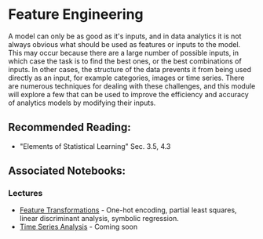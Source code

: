 # Feature Engineering

A model can only be as good as it's inputs, and in data analytics it is not always obvious what should be used as features or inputs to the model. This may occur because there are a large number of possible inputs, in which case the task is to find the best ones, or the best combinations of inputs. In other cases, the structure of the data prevents it from being used directly as an input, for example categories, images or time series. There are numerous techniques for dealing with these challenges, and this module will explore a few that can be used to improve the efficiency and accuracy of analytics models by modifying their inputs.

## Recommended Reading:

- "Elements of Statistical Learning" Sec. 3.5, 4.3

## Associated Notebooks:

### Lectures
- [Feature Transformations](Topic1-Feature_Transformations.ipynb) - One-hot encoding, partial least squares, linear discriminant analysis, symbolic regression.
- [Time Series Analysis](Topic2-Time_Series_Analysis.ipynb) - Coming soon
